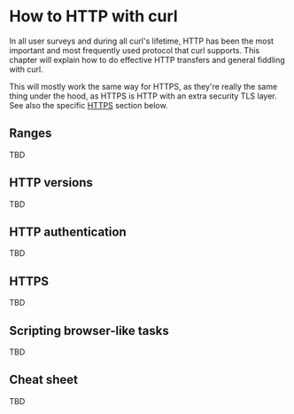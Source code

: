 # How to HTTP with curl

In all user surveys and during all curl's lifetime, HTTP has been the most
important and most frequently used protocol that curl supports. This chapter
will explain how to do effective HTTP transfers and general fiddling with
curl.

This will mostly work the same way for HTTPS, as they're really the same thing
under the hood, as HTTPS is HTTP with an extra security TLS layer. See also
the specific [HTTPS](#https) section below.

## Ranges

TBD

## HTTP versions

TBD

## HTTP authentication

TBD

## HTTPS

TBD

## Scripting browser-like tasks

TBD

## Cheat sheet

TBD

